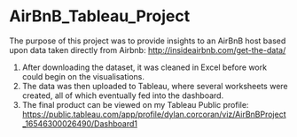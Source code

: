 # AirBnB_Tableau_Project

The purpose of this project was to provide insights to an AirBnB host based upon data taken directly from Airbnb: http://insideairbnb.com/get-the-data/

1. After downloading the dataset, it was cleaned in Excel before work could begin on the visualisations. 
2. The data was then uploaded to Tableau, where several worksheets were created, all of which eventually fed into the dashboard. 
3. The final product can be viewed on my Tableau Public profile: https://public.tableau.com/app/profile/dylan.corcoran/viz/AirBnBProject_16546300026490/Dashboard1
